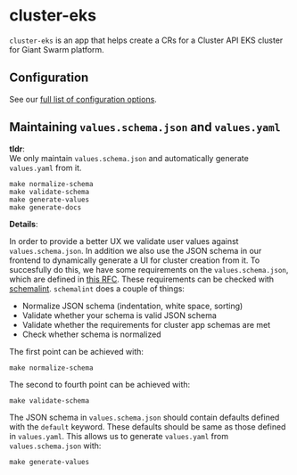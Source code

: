 # cluster-eks

`cluster-eks` is an app that helps create a CRs for a Cluster API EKS cluster for Giant Swarm platform.

## Configuration

See our [full list of configuration options](helm/cluster-eks/README.md).

## Maintaining `values.schema.json` and `values.yaml`

**tldr**:  
We only maintain `values.schema.json` and automatically generate `values.yaml` from it.
```
make normalize-schema
make validate-schema
make generate-values
make generate-docs
```

**Details**:

In order to provide a better UX we validate user values against `values.schema.json`.
In addition we also use the JSON schema in our frontend to dynamically generate a UI for cluster creation from it.
To succesfully do this, we have some requirements on the `values.schema.json`, which are defined in [this RFC](https://github.com/giantswarm/rfc/pull/55).
These requirements can be checked with [schemalint](https://github.com/giantswarm/schemalint).
`schemalint` does a couple of things:

- Normalize JSON schema (indentation, white space, sorting)  
- Validate whether your schema is valid JSON schema
- Validate whether the requirements for cluster app schemas are met
- Check whether schema is normalized

The first point can be achieved with:
```
make normalize-schema
```
The second to fourth point can be achieved with:
```
make validate-schema
```

The JSON schema in `values.schema.json` should contain defaults defined with the `default` keyword.
These defaults should be same as those defined in `values.yaml`. 
This allows us to generate `values.yaml` from `values.schema.json` with:

```
make generate-values
```
